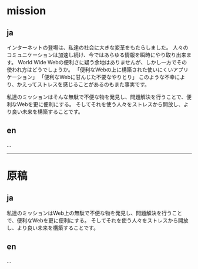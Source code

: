 # mission

## ja

インターネットの登場は、私達の社会に大きな変革をもたらしました。
人々のコミュニケーションは加速し続け、今ではあらゆる情報を瞬時にやり取り出来ます。
World Wide Webの便利さに疑う余地はありませんが、しかし一方でその使われ方はどうでしょうか。
「便利なWebの上に構築された使いにくいアプリケーション」
「便利なWebに甘んじた不要なやりとり」
このような不幸により、かえってストレスを感じることがあるのもまた事実です。

私達のミッションはそんな無駄で不便な物を発見し、問題解決を行うことで、便利なWebを更に便利にする。
そしてそれを使う人々をストレスから開放し、より良い未来を構築することです。

## en

...


----

# 原稿

## ja

私達のミッションはWeb上の無駄で不便な物を発見し、問題解決を行うことで、便利なWebを更に便利にする。
そしてそれを使う人々をストレスから開放し、より良い未来を構築することです。

## en

...